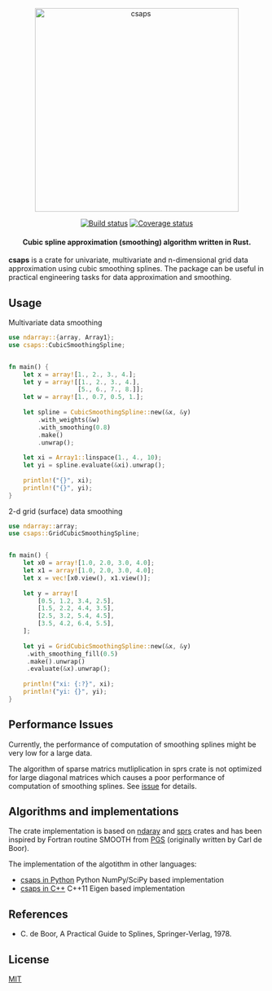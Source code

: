 <p align="center">
  <a href="https://github.com/espdev/csaps-rs"><img src="https://user-images.githubusercontent.com/1299189/76691347-0a5ac780-665b-11ea-99fa-bf4a0aea04dc.png" alt="csaps" width="400" /></a><br>
</p>

<p align="center">
<a href="https://travis-ci.org/espdev/csaps-rs"><img src="https://travis-ci.org/espdev/csaps-rs.svg?branch=master" alt="Build status" /></a>
<a href="https://coveralls.io/github/espdev/csaps-rs?branch=master"><img src="https://coveralls.io/repos/github/espdev/csaps-rs/badge.svg?branch=master" alt="Coverage status" /></a>
</p>

<h4 align="center">
Cubic spline approximation (smoothing) algorithm written in Rust.
</h4>

**csaps** is a crate for univariate, multivariate and n-dimensional grid data approximation using cubic smoothing splines.
The package can be useful in practical engineering tasks for data approximation and smoothing.

## Usage

Multivariate data smoothing

```rust
use ndarray::{array, Array1};
use csaps::CubicSmoothingSpline;


fn main() {
    let x = array![1., 2., 3., 4.];
    let y = array![[1., 2., 3., 4.], 
                   [5., 6., 7., 8.]];
    let w = array![1., 0.7, 0.5, 1.];
    
    let spline = CubicSmoothingSpline::new(&x, &y)
        .with_weights(&w)
        .with_smoothing(0.8)
        .make()
        .unwrap();
    
    let xi = Array1::linspace(1., 4., 10);
    let yi = spline.evaluate(&xi).unwrap();
    
    println!("{}", xi);
    println!("{}", yi);
}
```

2-d grid (surface) data smoothing

```rust
use ndarray::array;
use csaps::GridCubicSmoothingSpline;


fn main() {
    let x0 = array![1.0, 2.0, 3.0, 4.0];
    let x1 = array![1.0, 2.0, 3.0, 4.0];
    let x = vec![x0.view(), x1.view()];
    
    let y = array![
        [0.5, 1.2, 3.4, 2.5],
        [1.5, 2.2, 4.4, 3.5],
        [2.5, 3.2, 5.4, 4.5],
        [3.5, 4.2, 6.4, 5.5],
    ];
    
    let yi = GridCubicSmoothingSpline::new(&x, &y)
     .with_smoothing_fill(0.5)
     .make().unwrap()
     .evaluate(&x).unwrap();
    
    println!("xi: {:?}", xi);
    println!("yi: {}", yi);
}
 ```

## Performance Issues

Currently, the performance of computation of smoothing splines might be very low for a large data.

The algorithm of sparse matrics mutliplication in sprs crate is not optimized for large diagonal 
matrices which causes a poor performance of computation of smoothing splines. 
See [issue](https://github.com/vbarrielle/sprs/issues/184) for details.


## Algorithms and implementations

The crate implementation is based on [ndaray](https://github.com/rust-ndarray/ndarray) and 
[sprs](https://github.com/vbarrielle/sprs) crates and has been inspired by Fortran routine SMOOTH from [PGS](http://pages.cs.wisc.edu/~deboor/pgs/) 
(originally written by Carl de Boor).

The implementation of the algotithm in other languages:
 
- [csaps in Python](https://github.com/espdev/csaps) Python NumPy/SciPy based implementation
- [csaps in C++](https://github.com/espdev/csaps-cpp) C++11 Eigen based implementation

## References

- C. de Boor, A Practical Guide to Splines, Springer-Verlag, 1978.

## License

[MIT](https://choosealicense.com/licenses/mit/)
